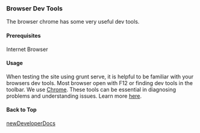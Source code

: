 ### Browser Dev Tools
The browser chrome has some very useful dev tools.

#### Prerequisites
Internet Browser

#### Usage
When testing the site using grunt serve, it is helpful to be familiar with your browsers 
dev tools. Most browser open with F12 or finding dev tools in the toolbar. 
We use [Chrome](https://www.google.com/chrome/). These tools can be essential in 
diagnosing problems and understanding issues. Learn more [here](https://developer.chrome.com/devtools).

#### Back to Top
[newDeveloperDocs](https://github.com/OpenPhysProject/OpenPhys/blob/master/docs/newDeveloperDocs/README.md)